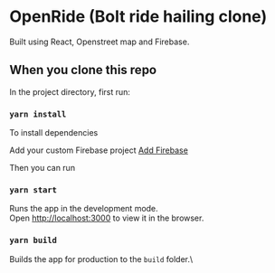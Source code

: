 # OpenRide (Bolt ride hailing clone) 

Built using React, Openstreet map and Firebase.

## When you clone this repo

In the project directory, first run:

### `yarn install`

To install dependencies

Add your custom Firebase project [Add Firebase](https://firebase.google.com/docs/web/setup)

Then you can run

### `yarn start`

Runs the app in the development mode.\
Open [http://localhost:3000](http://localhost:3000) to view it in the browser.

### `yarn build`

Builds the app for production to the `build` folder.\
